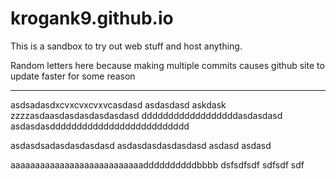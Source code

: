 # krogank9.github.io
This is a sandbox to try out web stuff and host anything.

Random letters here because making multiple commits causes github site to update faster for some reason

----------

asdsadasdxcvxcvxcvxvcasdasd
asdasdasd
askdask
zzzzasdaasdasdasdasdasdasd
ddddddddddddddddddasdasdasd
asdasdasdddddddddddddddddddddddddd

asdasdsadasdasdasdasd
asdasdasdasdasdasd
asdasd
asdasd


aaaaaaaaaaaaaaaaaaaaaaaaaaaddddddddddbbbb
dsfsdfsdf
sdfsdf
sdf
